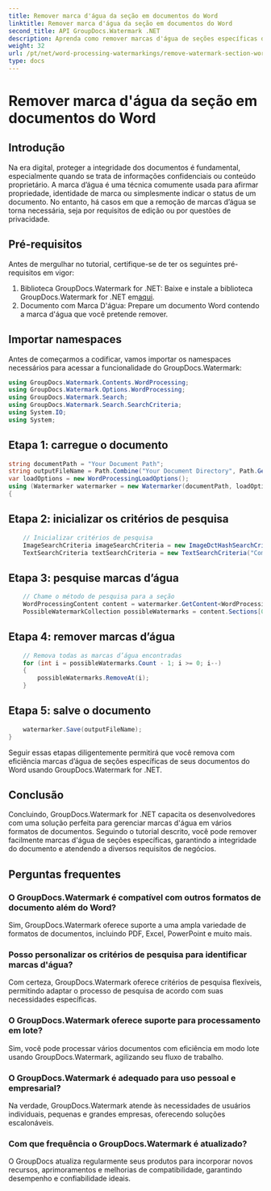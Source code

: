 ```yaml
---
title: Remover marca d'água da seção em documentos do Word
linktitle: Remover marca d'água da seção em documentos do Word
second_title: API GroupDocs.Watermark .NET
description: Aprenda como remover marcas d'água de seções específicas de documentos do Word usando GroupDocs.Watermark for .NET. Tutorial abrangente disponível aqui.
weight: 32
url: /pt/net/word-processing-watermarkings/remove-watermark-section-word-docs/
type: docs
---
```

# Remover marca d'água da seção em documentos do Word

## Introdução
Na era digital, proteger a integridade dos documentos é fundamental, especialmente quando se trata de informações confidenciais ou conteúdo proprietário. A marca d’água é uma técnica comumente usada para afirmar propriedade, identidade de marca ou simplesmente indicar o status de um documento. No entanto, há casos em que a remoção de marcas d’água se torna necessária, seja por requisitos de edição ou por questões de privacidade.
## Pré-requisitos
Antes de mergulhar no tutorial, certifique-se de ter os seguintes pré-requisitos em vigor:
1.  Biblioteca GroupDocs.Watermark for .NET: Baixe e instale a biblioteca GroupDocs.Watermark for .NET em[aqui](https://releases.groupdocs.com/Watermark/net/).
2. Documento com Marca D'água: Prepare um documento Word contendo a marca d'água que você pretende remover.

## Importar namespaces
Antes de começarmos a codificar, vamos importar os namespaces necessários para acessar a funcionalidade do GroupDocs.Watermark:
```csharp
using GroupDocs.Watermark.Contents.WordProcessing;
using GroupDocs.Watermark.Options.WordProcessing;
using GroupDocs.Watermark.Search;
using GroupDocs.Watermark.Search.SearchCriteria;
using System.IO;
using System;
```
## Etapa 1: carregue o documento
```csharp
string documentPath = "Your Document Path";
string outputFileName = Path.Combine("Your Document Directory", Path.GetFileName(documentPath));
var loadOptions = new WordProcessingLoadOptions();
using (Watermarker watermarker = new Watermarker(documentPath, loadOptions))
{
```
## Etapa 2: inicializar os critérios de pesquisa
```csharp
    // Inicializar critérios de pesquisa
    ImageSearchCriteria imageSearchCriteria = new ImageDctHashSearchCriteria(Constants.LogoPng);
    TextSearchCriteria textSearchCriteria = new TextSearchCriteria("Company Name");
```
## Etapa 3: pesquise marcas d’água
```csharp
    // Chame o método de pesquisa para a seção
    WordProcessingContent content = watermarker.GetContent<WordProcessingContent>();
    PossibleWatermarkCollection possibleWatermarks = content.Sections[0].Search(textSearchCriteria.Or(imageSearchCriteria));
```
## Etapa 4: remover marcas d’água
```csharp
    // Remova todas as marcas d’água encontradas
    for (int i = possibleWatermarks.Count - 1; i >= 0; i--)
    {
        possibleWatermarks.RemoveAt(i);
    }
```
## Etapa 5: salve o documento
```csharp
    watermarker.Save(outputFileName);
}
```
Seguir essas etapas diligentemente permitirá que você remova com eficiência marcas d’água de seções específicas de seus documentos do Word usando GroupDocs.Watermark for .NET.

## Conclusão
Concluindo, GroupDocs.Watermark for .NET capacita os desenvolvedores com uma solução perfeita para gerenciar marcas d'água em vários formatos de documentos. Seguindo o tutorial descrito, você pode remover facilmente marcas d'água de seções específicas, garantindo a integridade do documento e atendendo a diversos requisitos de negócios.
## Perguntas frequentes
### O GroupDocs.Watermark é compatível com outros formatos de documento além do Word?
Sim, GroupDocs.Watermark oferece suporte a uma ampla variedade de formatos de documentos, incluindo PDF, Excel, PowerPoint e muito mais.
### Posso personalizar os critérios de pesquisa para identificar marcas d'água?
Com certeza, GroupDocs.Watermark oferece critérios de pesquisa flexíveis, permitindo adaptar o processo de pesquisa de acordo com suas necessidades específicas.
### O GroupDocs.Watermark oferece suporte para processamento em lote?
Sim, você pode processar vários documentos com eficiência em modo lote usando GroupDocs.Watermark, agilizando seu fluxo de trabalho.
### O GroupDocs.Watermark é adequado para uso pessoal e empresarial?
Na verdade, GroupDocs.Watermark atende às necessidades de usuários individuais, pequenas e grandes empresas, oferecendo soluções escalonáveis.
### Com que frequência o GroupDocs.Watermark é atualizado?
O GroupDocs atualiza regularmente seus produtos para incorporar novos recursos, aprimoramentos e melhorias de compatibilidade, garantindo desempenho e confiabilidade ideais.